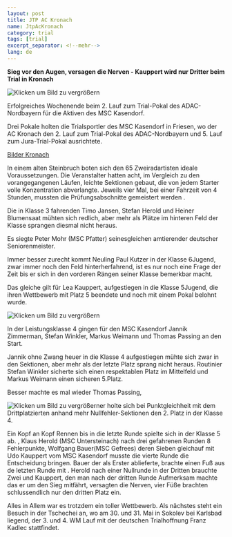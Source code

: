 ```yaml
---
layout: post
title: JTP AC Kronach
name: JtpAcKronach
category: trial
tags: [trial]
excerpt_separator: <!--mehr-->
lang: de
---
```


**Sieg vor den Augen, versagen die Nerven - Kauppert wird nur Dritter beim Trial in Kronach**

![Klicken um Bild zu vergrößern](https://lh3.googleusercontent.com/3g15k2st7Ijcd_xFFlB4u-kTn1cVAMjsxBOab2PAGv4=w1142-h675)

Erfolgreiches Wochenende  beim 2. Lauf zum Trial-Pokal des ADAC-Nordbayern für die Aktiven des MSC Kasendorf.

Drei Pokale holten die Trialsportler des MSC Kasendorf in Friesen, wo der AC Kronach den  2. Lauf zum Trial-Pokal des ADAC-Nordbayern  und 5.  Lauf zum Jura-Trial-Pokal ausrichtete.

[Bilder Kronach](https://plus.google.com/photos/108656924518465552879/albums/6151916183273201169)
 
<!--mehr-->

In einem alten Steinbruch boten sich den 65 Zweiradartisten ideale Voraussetzungen. Die Veranstalter hatten acht,  im Vergleich zu den vorangegangenen Läufen,  leichte Sektionen gebaut, die von jedem  Starter volle Konzentration abverlangte. Jeweils vier Mal, bei einer Fahrzeit von 4 Stunden, mussten die Prüfungsabschnitte gemeistert werden .

Die in Klasse 3 fahrenden Timo Jansen, Stefan Herold und Heiner Blumensaat mühten sich redlich, aber mehr als Plätze im hinteren Feld der Klasse sprangen diesmal nicht heraus.

 Es siegte Peter Mohr (MSC Pfatter) seinesgleichen amtierender deutscher Seniorenmeister.

Immer besser zurecht kommt Neuling Paul Kutzer in der Klasse 6Jugend, zwar immer noch den Feld hinterherfahrend, ist es nur noch eine Frage der Zeit bis er sich  in den vorderen Rängen seiner Klasse bemerkbar macht.

 Das gleiche gilt für Lea Kauppert, aufgestiegen in die Klasse 5Jugend, die ihren Wettbewerb mit Platz 5 beendete und noch mit einem Pokal belohnt wurde.

![Klicken um Bild zu vergrößern](https://lh4.googleusercontent.com/-vkJZhbXhzc4/VWABHyhFA6I/AAAAAAAAFn4/3ZIaOCy3CdA/w1024-h683-no/IMG_8111.JPG)

In der Leistungsklasse 4 gingen für den MSC Kasendorf Jannik Zimmerman, Stefan Winkler, Markus Weimann und Thomas Passing an den Start.

Jannik ohne Zwang heuer in die Klasse 4 aufgestiegen mühte sich zwar in den Sektionen, aber mehr als der letzte Platz sprang nicht heraus. Routinier Stefan Winkler sicherte sich einen respektablen Platz im Mittelfeld und Markus Weimann einen sicheren 5.Platz.

 Besser machte es mal wieder Thomas Passing,

![Klicken um Bild zu vergrößern](https://lh6.googleusercontent.com/-UnTX1kmqtmk/VWAA7XERQoI/AAAAAAAAFnw/xGzN4QkN7r0/w1024-h683-no/IMG_8086.JPG)er holte sich bei Punktgleichheit mit dem Drittplatzierten anhand mehr Nullfehler-Sektionen den 2. Platz in der Klasse 4.

Ein Kopf an Kopf Rennen bis in die letzte Runde spielte sich in der Klasse 5 ab. , Klaus Herold (MSC Untersteinach) nach drei gefahrenen Runden 8 Fehlerpunkte, Wolfgang Bauer(MSC Gefrees)  deren Sieben gleichauf mit Udo Kauppert vom MSC Kasendorf  musste die vierte Runde die Entscheidung bringen. Bauer der als Erster ablieferte, brachte einen Fuß aus de letzten Runde mit . Herold nach einer Nullrunde in der Dritten brauchte Zwei und Kauppert, den man nach der dritten Runde Aufmerksam machte das er um den Sieg mitfährt, versagten die Nerven, vier Füße brachten schlussendlich nur den dritten Platz ein.

Alles in Allem war es trotzdem ein toller Wettbewerb. Als nächstes steht ein Besuch in der Tschechei an,  wo am 30. und 31. Mai in Sokolev bei Karlsbad liegend, der 3. und 4. WM Lauf mit der deutschen Trialhoffnung Franz Kadlec stattfindet.
